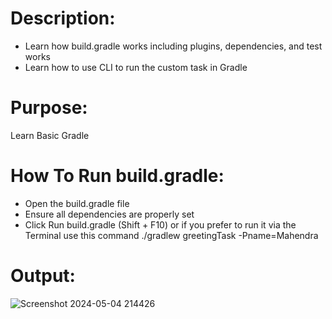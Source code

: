# Description: 
- Learn how build.gradle works including plugins, dependencies, and test works 
- Learn how to use CLI to run the custom task in Gradle 

# Purpose:
Learn Basic Gradle

# How To Run build.gradle:
- Open the build.gradle file
- Ensure all dependencies are properly set
- Click Run build.gradle (Shift + F10) or if you prefer to run it via the Terminal use this command ./gradlew greetingTask -Pname=Mahendra

# Output:
![Screenshot 2024-05-04 214426](https://github.com/anneyoung27/learn_gradle/assets/63891089/b73f26cd-9085-45c1-9a2d-6819217e0305)
